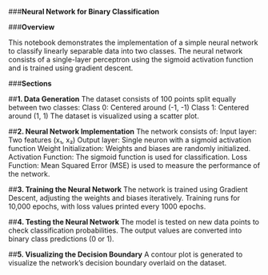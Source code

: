 ###**Neural Network for Binary Classification**

###**Overview**

This notebook demonstrates the implementation of a simple neural network to classify linearly separable data into two classes. The neural network consists of a single-layer perceptron using the sigmoid activation function and is trained using gradient descent.

###**Sections**

##**1. Data Generation**
The dataset consists of 100 points split equally between two classes:
Class 0: Centered around (-1, -1)
Class 1: Centered around (1, 1)
The dataset is visualized using a scatter plot.

##**2. Neural Network Implementation**
The network consists of:
Input layer: Two features (x₁, x₂)
Output layer: Single neuron with a sigmoid activation function
Weight Initialization:
Weights and biases are randomly initialized.
Activation Function:
The sigmoid function is used for classification.
Loss Function:
Mean Squared Error (MSE) is used to measure the performance of the network.

##**3. Training the Neural Network**
The network is trained using Gradient Descent, adjusting the weights and biases iteratively.
Training runs for 10,000 epochs, with loss values printed every 1000 epochs.

##**4. Testing the Neural Network**
The model is tested on new data points to check classification probabilities.
The output values are converted into binary class predictions (0 or 1).

##**5. Visualizing the Decision Boundary**
A contour plot is generated to visualize the network’s decision boundary overlaid on the dataset.


